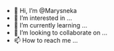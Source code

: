 - 👋 Hi, I’m @Marysneka
- 👀 I’m interested in ...
- 🌱 I’m currently learning ...
- 💞️ I’m looking to collaborate on ...
- 📫 How to reach me ...

<!---
Marysneka/Marysneka is a ✨ special ✨ repository because its `README.md` (this file) appears on your GitHub profile.
You can click the Preview link to take a look at your changes.
--->
